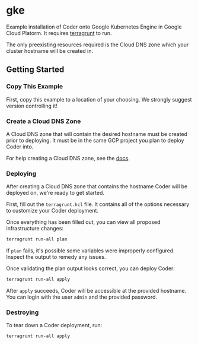# gke

Example installation of Coder onto Google Kubernetes Engine in Google Cloud
Platorm. It requires [terragrunt](https://terragrunt.gruntwork.io/) to run.

The only preexisting resources required is the Cloud DNS zone which your
cluster hostname will be created in.

## Getting Started

### Copy This Example

First, copy this example to a location of your choosing. We strongly suggest
version controlling it!

### Create a Cloud DNS Zone

A Cloud DNS zone that will contain the desired hostname must be created prior
to deploying. It must be in the same GCP project you plan to deploy Coder into.

For help creating a Cloud DNS zone, see the
[docs](https://cloud.google.com/dns/docs/zones).

### Deploying

After creating a Cloud DNS zone that contains the hostname Coder will be
deployed on, we're ready to get started.

First, fill out the `terragrunt.hcl` file. It contains all of the options
necessary to customize your Coder deployment.

Once everything has been filled out, you can view all proposed infrastructure
changes:

```bash
terragrunt run-all plan
```

If `plan` fails, it's possible some variables were improperly configured.
Inspect the output to remedy any issues.

Once validating the plan output looks correct, you can deploy Coder:

```bash
terragrunt run-all apply
```

After `apply` succeeds, Coder will be accessible at the provided hostname. You
can login with the user `admin` and the provided password.

### Destroying

To tear down a Coder deployment, run:

```bash
terragrunt run-all apply
```
